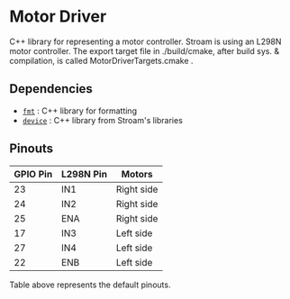 # Motor Driver

C++ library for representing a motor controller. Stroam is using an L298N motor controller. The export target file in ./build/cmake, after build sys. & compilation, is called MotorDriverTargets.cmake .

## Dependencies
- [`fmt`](https://github.com/fmtlib/fmt) : C++ library for formatting
- [`device`](../device/) : C++ library from Stroam's libraries 

## Pinouts
 |GPIO Pin| L298N Pin | Motors | 
| --| --| --|
|23| IN1 | Right side | 
|24| IN2 | Right side |
|25| ENA | Right side |
|17| IN3 | Left side |
|27| IN4 | Left side |
|22| ENB | Left side |

Table above represents the default pinouts.
